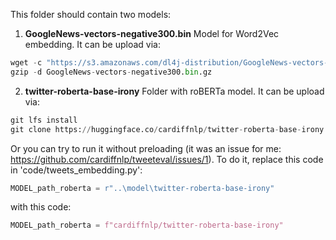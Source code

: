 This folder should contain two models:

1. **GoogleNews-vectors-negative300.bin** Model for Word2Vec embedding. It can be upload via:
```python
wget -c "https://s3.amazonaws.com/dl4j-distribution/GoogleNews-vectors-negative300.bin.gz"
gzip -d GoogleNews-vectors-negative300.bin.gz
```

2. **twitter-roberta-base-irony** Folder with roBERTa model. It can be upload via:
```python
git lfs install
git clone https://huggingface.co/cardiffnlp/twitter-roberta-base-irony
```
Or you can try to run it without preloading (it was an issue for me: https://github.com/cardiffnlp/tweeteval/issues/1). To do it, replace this code in 'code/tweets_embedding.py':
```python 
MODEL_path_roberta = r"..\model\twitter-roberta-base-irony"
```
with this code:
```python 
MODEL_path_roberta = f"cardiffnlp/twitter-roberta-base-irony"
```
